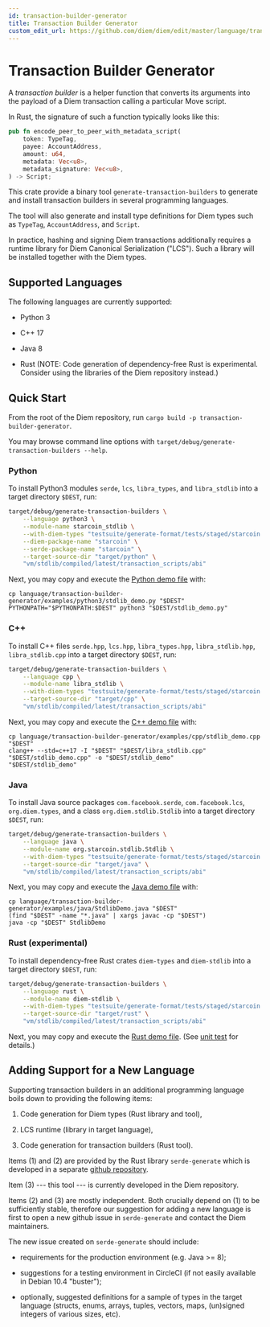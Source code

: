 ```yaml
---
id: transaction-builder-generator
title: Transaction Builder Generator
custom_edit_url: https://github.com/diem/diem/edit/master/language/transaction-builder-generator/README.md
---
```


# Transaction Builder Generator

A *transaction builder* is a helper function that converts its arguments into the payload of a Diem transaction calling a particular Move script.

In Rust, the signature of such a function typically looks like this:
```rust
pub fn encode_peer_to_peer_with_metadata_script(
    token: TypeTag,
    payee: AccountAddress,
    amount: u64,
    metadata: Vec<u8>,
    metadata_signature: Vec<u8>,
) -> Script;
```

This crate provide a binary tool `generate-transaction-builders` to generate and install transaction builders in several programming languages.

The tool will also generate and install type definitions for Diem types such as `TypeTag`, `AccountAddress`, and `Script`.

In practice, hashing and signing Diem transactions additionally requires a runtime library for Diem Canonical Serialization ("LCS").
Such a library will be installed together with the Diem types.


## Supported Languages

The following languages are currently supported:

* Python 3

* C++ 17

* Java 8

* Rust (NOTE: Code generation of dependency-free Rust is experimental. Consider using the libraries of the Diem repository instead.)


## Quick Start

From the root of the Diem repository, run `cargo build -p transaction-builder-generator`.

You may browse command line options with `target/debug/generate-transaction-builders --help`.

### Python

To install Python3 modules `serde`, `lcs`, `libra_types`, and `libra_stdlib` into a target directory `$DEST`, run:
```bash
target/debug/generate-transaction-builders \
    --language python3 \
    --module-name starcoin_stdlib \
    --with-diem-types "testsuite/generate-format/tests/staged/starcoin.yaml" \
    --diem-package-name "starcoin" \
    --serde-package-name "starcoin" \
    --target-source-dir "target/python" \
    "vm/stdlib/compiled/latest/transaction_scripts/abi"
```
Next, you may copy and execute the [Python demo file](examples/python3/stdlib_demo.py) with:
```
cp language/transaction-builder-generator/examples/python3/stdlib_demo.py "$DEST"
PYTHONPATH="$PYTHONPATH:$DEST" python3 "$DEST/stdlib_demo.py"
```

### C++

To install C++ files `serde.hpp`, `lcs.hpp`, `libra_types.hpp`, `libra_stdlib.hpp`, `libra_stdlib.cpp` into a target directory `$DEST`, run:
```bash
target/debug/generate-transaction-builders \
    --language cpp \
    --module-name libra_stdlib \
    --with-diem-types "testsuite/generate-format/tests/staged/starcoin.yaml" \
    --target-source-dir "target/cpp" \
    "vm/stdlib/compiled/latest/transaction_scripts/abi"
```
Next, you may copy and execute the [C++ demo file](examples/cpp/stdlib_demo.cpp) with:
```
cp language/transaction-builder-generator/examples/cpp/stdlib_demo.cpp "$DEST"
clang++ --std=c++17 -I "$DEST" "$DEST/libra_stdlib.cpp" "$DEST/stdlib_demo.cpp" -o "$DEST/stdlib_demo"
"$DEST/stdlib_demo"
```

### Java

To install Java source packages `com.facebook.serde`, `com.facebook.lcs`, `org.diem.types`, and a class `org.diem.stdlib.Stdlib` into a target directory `$DEST`, run:
```bash
target/debug/generate-transaction-builders \
    --language java \
    --module-name org.starcoin.stdlib.Stdlib \
    --with-diem-types "testsuite/generate-format/tests/staged/starcoin.yaml" \
    --target-source-dir "target/java" \
    "vm/stdlib/compiled/latest/transaction_scripts/abi"
```
Next, you may copy and execute the [Java demo file](examples/java/StdlibDemo.java) with:
```
cp language/transaction-builder-generator/examples/java/StdlibDemo.java "$DEST"
(find "$DEST" -name "*.java" | xargs javac -cp "$DEST")
java -cp "$DEST" StdlibDemo
```

### Rust (experimental)

To install dependency-free Rust crates `diem-types` and `diem-stdlib` into a target directory `$DEST`, run:
```bash
target/debug/generate-transaction-builders \
    --language rust \
    --module-name diem-stdlib \
    --with-diem-types "testsuite/generate-format/tests/staged/starcoin.yaml" \
    --target-source-dir "target/rust" \
    "vm/stdlib/compiled/latest/transaction_scripts/abi"
```
Next, you may copy and execute the [Rust demo file](examples/rust/stdlib_demo.rs). (See [unit test](tests/generation.rs) for details.)


## Adding Support for a New Language

Supporting transaction builders in an additional programming language boils down to providing the following items:

1. Code generation for Diem types (Rust library and tool),

2. LCS runtime (library in target language),

3. Code generation for transaction builders (Rust tool).


Items (1) and (2) are provided by the Rust library `serde-generate` which is developed in a separate [github repository](https://github.com/facebookincubator/serde-reflection).

Item (3) --- this tool --- is currently developed in the Diem repository.

Items (2) and (3) are mostly independent. Both crucially depend on (1) to be sufficiently stable, therefore our suggestion for adding a new language is first to open a new github issue in `serde-generate` and contact the Diem maintainers.


The new issue created on `serde-generate` should include:

* requirements for the production environment (e.g. Java >= 8);

* suggestions for a testing environment in CircleCI (if not easily available in Debian 10.4 "buster");

* optionally, suggested definitions for a sample of types in the target language (structs, enums, arrays, tuples, vectors, maps, (un)signed integers of various sizes, etc).

